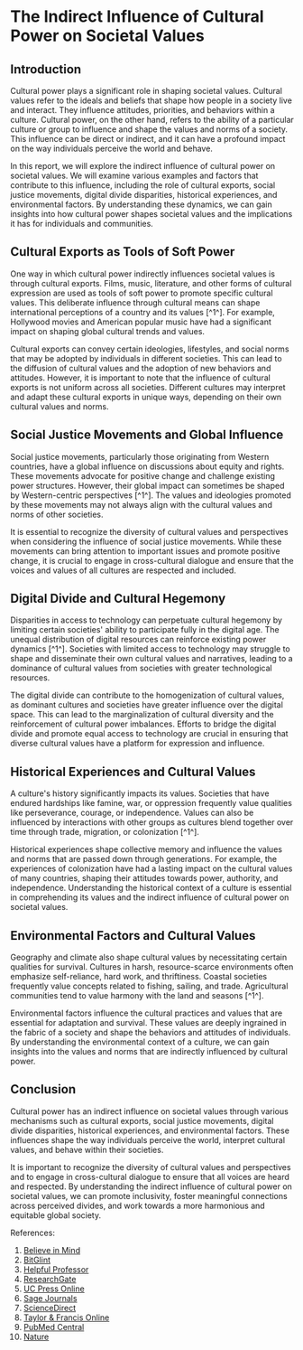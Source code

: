 # The Indirect Influence of Cultural Power on Societal Values

## Introduction

Cultural power plays a significant role in shaping societal values. Cultural values refer to the ideals and beliefs that shape how people in a society live and interact. They influence attitudes, priorities, and behaviors within a culture. Cultural power, on the other hand, refers to the ability of a particular culture or group to influence and shape the values and norms of a society. This influence can be direct or indirect, and it can have a profound impact on the way individuals perceive the world and behave.

In this report, we will explore the indirect influence of cultural power on societal values. We will examine various examples and factors that contribute to this influence, including the role of cultural exports, social justice movements, digital divide disparities, historical experiences, and environmental factors. By understanding these dynamics, we can gain insights into how cultural power shapes societal values and the implications it has for individuals and communities.

## Cultural Exports as Tools of Soft Power

One way in which cultural power indirectly influences societal values is through cultural exports. Films, music, literature, and other forms of cultural expression are used as tools of soft power to promote specific cultural values. This deliberate influence through cultural means can shape international perceptions of a country and its values [^1^]. For example, Hollywood movies and American popular music have had a significant impact on shaping global cultural trends and values.

Cultural exports can convey certain ideologies, lifestyles, and social norms that may be adopted by individuals in different societies. This can lead to the diffusion of cultural values and the adoption of new behaviors and attitudes. However, it is important to note that the influence of cultural exports is not uniform across all societies. Different cultures may interpret and adapt these cultural exports in unique ways, depending on their own cultural values and norms.

## Social Justice Movements and Global Influence

Social justice movements, particularly those originating from Western countries, have a global influence on discussions about equity and rights. These movements advocate for positive change and challenge existing power structures. However, their global impact can sometimes be shaped by Western-centric perspectives [^1^]. The values and ideologies promoted by these movements may not always align with the cultural values and norms of other societies.

It is essential to recognize the diversity of cultural values and perspectives when considering the influence of social justice movements. While these movements can bring attention to important issues and promote positive change, it is crucial to engage in cross-cultural dialogue and ensure that the voices and values of all cultures are respected and included.

## Digital Divide and Cultural Hegemony

Disparities in access to technology can perpetuate cultural hegemony by limiting certain societies' ability to participate fully in the digital age. The unequal distribution of digital resources can reinforce existing power dynamics [^1^]. Societies with limited access to technology may struggle to shape and disseminate their own cultural values and narratives, leading to a dominance of cultural values from societies with greater technological resources.

The digital divide can contribute to the homogenization of cultural values, as dominant cultures and societies have greater influence over the digital space. This can lead to the marginalization of cultural diversity and the reinforcement of cultural power imbalances. Efforts to bridge the digital divide and promote equal access to technology are crucial in ensuring that diverse cultural values have a platform for expression and influence.

## Historical Experiences and Cultural Values

A culture's history significantly impacts its values. Societies that have endured hardships like famine, war, or oppression frequently value qualities like perseverance, courage, or independence. Values can also be influenced by interactions with other groups as cultures blend together over time through trade, migration, or colonization [^1^].

Historical experiences shape collective memory and influence the values and norms that are passed down through generations. For example, the experiences of colonization have had a lasting impact on the cultural values of many countries, shaping their attitudes towards power, authority, and independence. Understanding the historical context of a culture is essential in comprehending its values and the indirect influence of cultural power on societal values.

## Environmental Factors and Cultural Values

Geography and climate also shape cultural values by necessitating certain qualities for survival. Cultures in harsh, resource-scarce environments often emphasize self-reliance, hard work, and thriftiness. Coastal societies frequently value concepts related to fishing, sailing, and trade. Agricultural communities tend to value harmony with the land and seasons [^1^].

Environmental factors influence the cultural practices and values that are essential for adaptation and survival. These values are deeply ingrained in the fabric of a society and shape the behaviors and attitudes of individuals. By understanding the environmental context of a culture, we can gain insights into the values and norms that are indirectly influenced by cultural power.

## Conclusion

Cultural power has an indirect influence on societal values through various mechanisms such as cultural exports, social justice movements, digital divide disparities, historical experiences, and environmental factors. These influences shape the way individuals perceive the world, interpret cultural values, and behave within their societies.

It is important to recognize the diversity of cultural values and perspectives and to engage in cross-cultural dialogue to ensure that all voices are heard and respected. By understanding the indirect influence of cultural power on societal values, we can promote inclusivity, foster meaningful connections across perceived divides, and work towards a more harmonious and equitable global society.

References:

1. [Believe in Mind](https://www.believeinmind.com/self-growth/what-are-cultural-values/)
2. [BitGlint](https://www.bitglint.com/cultural-hegemony-examples/)
3. [Helpful Professor](https://helpfulprofessor.com/cultural-influence-examples/)
4. [ResearchGate](https://www.researchgate.net/publication/372235502_Cultural_Studies_Unraveling_the_Influence_of_Culture_on_Society)
5. [UC Press Online](https://online.ucpress.edu/gp/article/1/1/11755/106232/Cultures-Values-and-Identities-What-Are-the-Issues)
6. [Sage Journals](https://journals.sagepub.com/doi/full/10.1177/2158244013502988)
7. [ScienceDirect](https://www.sciencedirect.com/science/article/pii/S2352250X19300478)
8. [Taylor & Francis Online](https://www.tandfonline.com/doi/full/10.1080/23254823.2021.1876441)
9. [PubMed Central](https://www.ncbi.nlm.nih.gov/pmc/articles/PMC10799739/)
10. [Nature](https://www.nature.com/articles/s41598-021-92652-8)
